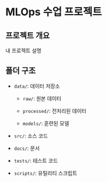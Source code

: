 # MLOps 수업 프로젝트


## 프로젝트 개요

내 프로젝트 설명


## 폴더 구조

- `data/`: 데이터 저장소

  - `raw/`: 원본 데이터

  - `processed/`: 전처리된 데이터  

  - `models/`: 훈련된 모델

- `src/`: 소스 코드

- `docs/`: 문서

- `tests/`: 테스트 코드

- `scripts/`: 유틸리티 스크립트


